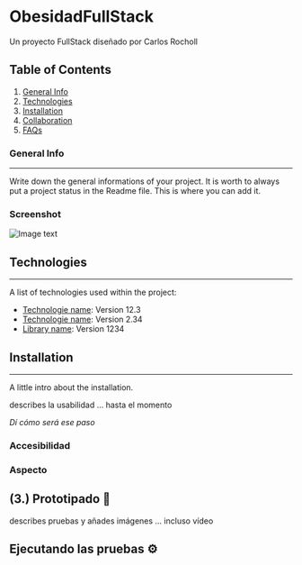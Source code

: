 # ObesidadFullStack
 Un proyecto FullStack diseñado por Carlos Rocholl
## Table of Contents
1. [General Info](#general-info)
2. [Technologies](#technologies)
3. [Installation](#installation)
4. [Collaboration](#collaboration)
5. [FAQs](#faqs)
### General Info
***
Write down the general informations of your project. It is worth to always put a project status in the Readme file. This is where you can add it. 
### Screenshot
![Image text](https://www.united-internet.de/fileadmin/user_upload/Brands/Downloads/Logo_IONOS_by.jpg)
## Technologies
***
A list of technologies used within the project:
* [Technologie name](https://example.com): Version 12.3 
* [Technologie name](https://example.com): Version 2.34
* [Library name](https://example.com): Version 1234
## Installation
***
A little intro about the installation. 

describes la usabilidad ... hasta el momento

_Dí cómo será ese paso_

### Accesibilidad
### Aspecto


## (3.) Prototipado 🔧
describes pruebas y añades imágenes
... incluso vídeo

## Ejecutando las pruebas ⚙️


